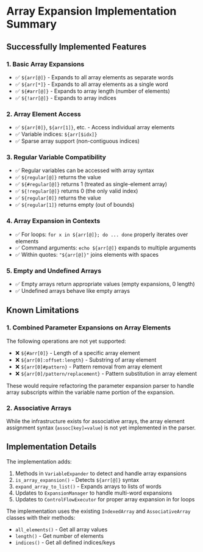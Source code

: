 # Array Expansion Implementation Summary

## Successfully Implemented Features

### 1. Basic Array Expansions
- ✅ `${arr[@]}` - Expands to all array elements as separate words
- ✅ `${arr[*]}` - Expands to all array elements as a single word
- ✅ `${#arr[@]}` - Expands to array length (number of elements)
- ✅ `${!arr[@]}` - Expands to array indices

### 2. Array Element Access
- ✅ `${arr[0]}`, `${arr[1]}`, etc. - Access individual array elements
- ✅ Variable indices: `${arr[$idx]}`
- ✅ Sparse array support (non-contiguous indices)

### 3. Regular Variable Compatibility
- ✅ Regular variables can be accessed with array syntax
- ✅ `${regular[@]}` returns the value
- ✅ `${#regular[@]}` returns 1 (treated as single-element array)
- ✅ `${!regular[@]}` returns 0 (the only valid index)
- ✅ `${regular[0]}` returns the value
- ✅ `${regular[1]}` returns empty (out of bounds)

### 4. Array Expansion in Contexts
- ✅ For loops: `for x in ${arr[@]}; do ... done` properly iterates over elements
- ✅ Command arguments: `echo ${arr[@]}` expands to multiple arguments
- ✅ Within quotes: `"${arr[@]}"` joins elements with spaces

### 5. Empty and Undefined Arrays
- ✅ Empty arrays return appropriate values (empty expansions, 0 length)
- ✅ Undefined arrays behave like empty arrays

## Known Limitations

### 1. Combined Parameter Expansions on Array Elements
The following operations are not yet supported:
- ❌ `${#arr[0]}` - Length of a specific array element
- ❌ `${arr[0]:offset:length}` - Substring of array element
- ❌ `${arr[0]#pattern}` - Pattern removal from array element
- ❌ `${arr[0]/pattern/replacement}` - Pattern substitution in array element

These would require refactoring the parameter expansion parser to handle array subscripts within the variable name portion of the expansion.

### 2. Associative Arrays
While the infrastructure exists for associative arrays, the array element assignment syntax (`assoc[key]=value`) is not yet implemented in the parser.

## Implementation Details

The implementation adds:
1. Methods in `VariableExpander` to detect and handle array expansions
2. `is_array_expansion()` - Detects `${arr[@]}` syntax
3. `expand_array_to_list()` - Expands arrays to lists of words
4. Updates to `ExpansionManager` to handle multi-word expansions
5. Updates to `ControlFlowExecutor` for proper array expansion in for loops

The implementation uses the existing `IndexedArray` and `AssociativeArray` classes with their methods:
- `all_elements()` - Get all array values
- `length()` - Get number of elements
- `indices()` - Get all defined indices/keys